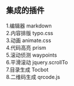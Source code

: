 ## 集成的插件
1.编辑器 markdown\
2.内容排版 typo.css\
3.动画 animate.css\
4.代码高亮 prism\
5.滚动侦测 waypoints\
6.平滑滚动 jquery.scrollTo\
7.目录生成 Tocbot\
8.二维码生成 qrcode.js

